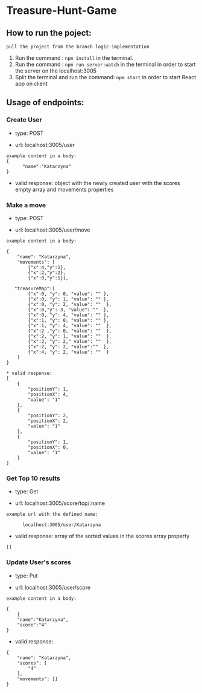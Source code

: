 # Treasure-Hunt-Game

## How to run the poject:

`pull the project from the branch logic-implementation`

1. Run the command : `npm install` in the terminal.
2. Run the command : `npm run server:watch` in the terminal in order to start the server on the localhost:3005
3. Split the terminal and run the command: `npm start` in order to start React app on client

## Usage of endpoints:

### Create User

- type: POST

- url: localhost:3005/user

```
example content in a body:
{
      "name":"Katarzyna"
}
```

- valid response: object with the newly created user with the scores empty array and movements properties

### Make a move

- type: POST

- url: localhost:3005/user/move

```
example content in a body:

{
    "name": "Katarzyna",
    "movements": [
    	{"x":4,"y":1},
    	{"x":2,"y":2},
    	{"x":0,"y":1}],

   "treasureMap":[
        {"x":0, "y": 0, "value": "" },
        {"x":0, "y": 1, "value": "" },
        {"x":0, "y": 2, "value": ""  },
        {"x":0,"y": 3, "value": ""  },
        {"x":0, "y": 4, "value": "" },
        {"x":1, "y": 0, "value": "" },
        {"x":1, "y": 4, "value": ""  },
        {"x":2 ,"y": 0, "value": ""  },
        {"x":2, "y": 1, "value": ""  },
        {"x":2, "y": 2," value": ""  },
        {"x":2, "y": 2, "value":""  },
        {"x":4, "y": 2, "value": ""  }
    ]
}

```

```
* valid response:
[
    {
        "positionY": 1,
        "positionX": 4,
        "value": "1"
    },
    {
        "positionY": 2,
        "positionX": 2,
        "value": "1"
    },
    {
        "positionY": 1,
        "positionX": 0,
        "value": "1"
    }
]
```

### Get Top 10 results

- type: Get

- url: localhost:3005/score/top/:name

```
example url with the defined name:

      localhost:3005/user/Katarzyna

```

- valid response: array of the sorted values in the scores array property

```
[]
```

### Update User's scores

- type: Put

- url: localhost:3005/user/score

```
example content in a body:

{
    {
	"name":"Katarzyna",
	"score":"4"
}

```

- valid response:

```
{
    "name": "Katarzyna",
    "scores": [
        "4"
    ],
    "movements": []
}
```
